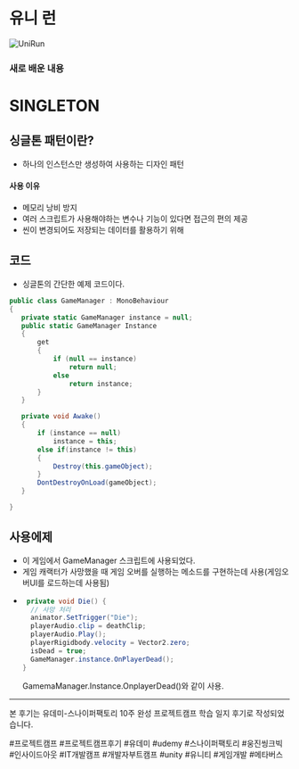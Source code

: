 # 유니 런
![UniRun](https://github.com/iou-bohun/Udemy_Project_Camp/assets/56661597/30814281-eff1-477f-bfe2-e2fc90e2f90a)

### 새로 배운 내용
 # SINGLETON
## 싱글톤 패턴이란?
  * 하나의 인스턴스만 생성하여 사용하는 디자인 패턴
#### 사용 이유
  * 메모리 낭비 방지
  * 여러 스크립트가 사용해야하는 변수나 기능이 있다면 접근의 편의 제공
  * 씬이 변경되어도 저장되는 데이터를 활용하기 위해
## 코드
 * 싱글톤의 간단한 예제 코드이다.
 ``` c#
public class GameManager : MonoBehaviour
{
    private static GameManager instance = null; 
    public static GameManager Instance 
    {
        get
        {
            if (null == instance)
                return null;
            else
                return instance;
        }
    }

    private void Awake()
    {
        if (instance == null)
            instance = this;
        else if(instance != this)
        {
            Destroy(this.gameObject);
        }
        DontDestroyOnLoad(gameObject);
    }

}
```
## 사용에제
 * 이 게임에서 GameManager 스크립트에 사용되었다.
 * 게임 캐랙터가 사망했을 때 게임 오버를 실행하는 메소드를 구현하는데 사용(게임오버UI를 로드하는데 사용됨)
 * ``` c#
    private void Die() {
     // 사망 처리
     animator.SetTrigger("Die");
     playerAudio.clip = deathClip;
     playerAudio.Play();
     playerRigidbody.velocity = Vector2.zero;
     isDead = true;
     GameManager.instance.OnPlayerDead();
   }
   ```
   GamemaManager.Instance.OnplayerDead()와 같이 사용.

   
----------
본 후기는 유데미-스나이퍼팩토리 10주 완성 프로젝트캠프 학습 일지 후기로 작성되었습니다.

#프로젝트캠프 #프로젝트캠프후기 #유데미 #udemy #스나이퍼팩토리 #웅진씽크빅 #인사이드아웃 #IT개발캠프 #개발자부트캠프 #unity #유니티 #게임개발 #메타버스
